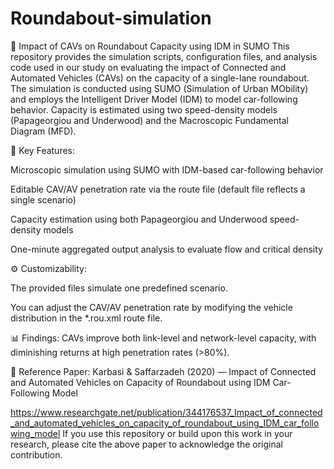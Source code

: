 # Roundabout-simulation
🔄 Impact of CAVs on Roundabout Capacity using IDM in SUMO
This repository provides the simulation scripts, configuration files, and analysis code used in our study on evaluating the impact of Connected and Automated Vehicles (CAVs) on the capacity of a single-lane roundabout. The simulation is conducted using SUMO (Simulation of Urban MObility) and employs the Intelligent Driver Model (IDM) to model car-following behavior. Capacity is estimated using two speed-density models (Papageorgiou and Underwood) and the Macroscopic Fundamental Diagram (MFD).

📌 Key Features:

Microscopic simulation using SUMO with IDM-based car-following behavior

Editable CAV/AV penetration rate via the route file (default file reflects a single scenario)

Capacity estimation using both Papageorgiou and Underwood speed-density models

One-minute aggregated output analysis to evaluate flow and critical density

⚙️ Customizability:

The provided files simulate one predefined scenario.

You can adjust the CAV/AV penetration rate by modifying the vehicle distribution in the *.rou.xml route file.

📊 Findings: CAVs improve both link-level and network-level capacity, with diminishing returns at high penetration rates (>80%).

📄 Reference Paper:
Karbasi & Saffarzadeh (2020) — Impact of Connected and Automated Vehicles on Capacity of Roundabout using IDM Car-Following Model 


https://www.researchgate.net/publication/344176537_Impact_of_connected_and_automated_vehicles_on_capacity_of_roundabout_using_IDM_car_following_model
If you use this repository or build upon this work in your research, please cite the above paper to acknowledge the original contribution.
